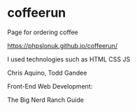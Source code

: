 # coffeerun
Page for ordering coffee

https://phpslonuk.github.io/coffeerun/

I used technologies such as HTML CSS JS

Chris Aquino, Todd Gandee

Front-End Web Development:

The Big Nerd Ranch Guide
